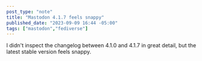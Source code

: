 ```yaml
---
post_type: "note" 
title: "Mastodon 4.1.7 feels snappy"
published_date: "2023-09-09 16:44 -05:00"
tags: ["mastodon","fediverse"]
---
```


I didn't inspect the changelog between 4.1.0 and 4.1.7 in great detail, but the latest stable version feels snappy.